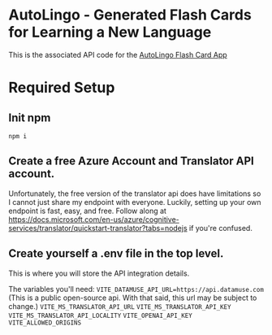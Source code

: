 # AutoLingo - Generated Flash Cards for Learning a New Language

This is the associated API code for the [AutoLingo Flash Card App](https://github.com/NoahMcGraw/AutoLingo)

# Required Setup

## Init npm

`npm i`

## Create a free Azure Account and Translator API account.

Unfortunately, the free version of the translator api does have limitations so I cannot just share my endpoint with everyone. Luckily, setting up your own endpoint is fast, easy, and free. Follow along at https://docs.microsoft.com/en-us/azure/cognitive-services/translator/quickstart-translator?tabs=nodejs if you're confused.

## Create yourself a .env file in the top level.

This is where you will store the API integration details.

The variables you'll need:
`VITE_DATAMUSE_API_URL=https://api.datamuse.com` (This is a public open-source api. With that said, this url may be subject to change.)
`VITE_MS_TRANSLATOR_API_URL`
`VITE_MS_TRANSLATOR_API_KEY`
`VITE_MS_TRANSLATOR_API_LOCALITY`
`VITE_OPENAI_API_KEY`
`VITE_ALLOWED_ORIGINS`
